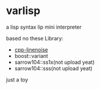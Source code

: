 # varlisp
a lisp syntax lip mini interpreter

based no these Library:

- [cpp-linenoise](https://github.com/sarrow104/cpp-linenoise)
- boost::variant
- sarrow104::ss1x(not upload yeat)
- sarrow104::sss(not upload yeat)

just a toy
